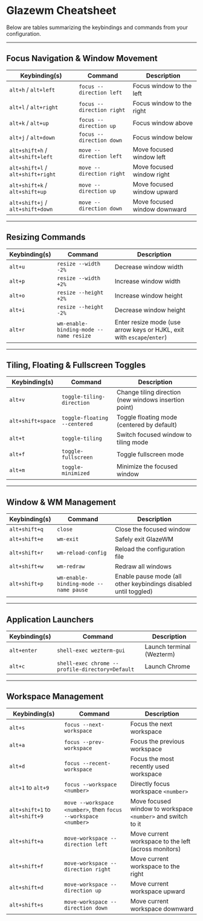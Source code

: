 # Glazewm Cheatsheet

Below are tables summarizing the keybindings and commands from your configuration.

---

## Focus Navigation & Window Movement

| **Keybinding(s)**                 | **Command**               | **Description**              |
| --------------------------------- | ------------------------- | ---------------------------- |
| `alt+h` / `alt+left`              | `focus --direction left`  | Focus window to the left     |
| `alt+l` / `alt+right`             | `focus --direction right` | Focus window to the right    |
| `alt+k` / `alt+up`                | `focus --direction up`    | Focus window above           |
| `alt+j` / `alt+down`              | `focus --direction down`  | Focus window below           |
| `alt+shift+h` / `alt+shift+left`  | `move --direction left`   | Move focused window left     |
| `alt+shift+l` / `alt+shift+right` | `move --direction right`  | Move focused window right    |
| `alt+shift+k` / `alt+shift+up`    | `move --direction up`     | Move focused window upward   |
| `alt+shift+j` / `alt+shift+down`  | `move --direction down`   | Move focused window downward |

---

## Resizing Commands

| **Keybinding(s)** | **Command**                            | **Description**                                                        |
| ----------------- | -------------------------------------- | ---------------------------------------------------------------------- |
| `alt+u`           | `resize --width -2%`                   | Decrease window width                                                  |
| `alt+p`           | `resize --width +2%`                   | Increase window width                                                  |
| `alt+o`           | `resize --height +2%`                  | Increase window height                                                 |
| `alt+i`           | `resize --height -2%`                  | Decrease window height                                                 |
| `alt+r`           | `wm-enable-binding-mode --name resize` | Enter resize mode (use arrow keys or HJKL, exit with `escape`/`enter`) |

---

## Tiling, Floating & Fullscreen Toggles

| **Keybinding(s)** | **Command**                  | **Description**                                       |
| ----------------- | ---------------------------- | ----------------------------------------------------- |
| `alt+v`           | `toggle-tiling-direction`    | Change tiling direction (new windows insertion point) |
| `alt+shift+space` | `toggle-floating --centered` | Toggle floating mode (centered by default)            |
| `alt+t`           | `toggle-tiling`              | Switch focused window to tiling mode                  |
| `alt+f`           | `toggle-fullscreen`          | Toggle fullscreen mode                                |
| `alt+m`           | `toggle-minimized`           | Minimize the focused window                           |

---

## Window & WM Management

| **Keybinding(s)** | **Command**                           | **Description**                                                  |
| ----------------- | ------------------------------------- | ---------------------------------------------------------------- |
| `alt+shift+q`     | `close`                               | Close the focused window                                         |
| `alt+shift+e`     | `wm-exit`                             | Safely exit GlazeWM                                              |
| `alt+shift+r`     | `wm-reload-config`                    | Reload the configuration file                                    |
| `alt+shift+w`     | `wm-redraw`                           | Redraw all windows                                               |
| `alt+shift+p`     | `wm-enable-binding-mode --name pause` | Enable pause mode (all other keybindings disabled until toggled) |

---

## Application Launchers

| **Keybinding(s)** | **Command**                                     | **Description**           |
| ----------------- | ----------------------------------------------- | ------------------------- |
| `alt+enter`       | `shell-exec wezterm-gui`                        | Launch terminal (Wezterm) |
| `alt+c`           | `shell-exec chrome --profile-directory=Default` | Launch Chrome             |

---

## Workspace Management

| **Keybinding(s)**              | **Command**                                                    | **Description**                                              |
| ------------------------------ | -------------------------------------------------------------- | ------------------------------------------------------------ |
| `alt+s`                        | `focus --next-workspace`                                       | Focus the next workspace                                     |
| `alt+a`                        | `focus --prev-workspace`                                       | Focus the previous workspace                                 |
| `alt+d`                        | `focus --recent-workspace`                                     | Focus the most recently used workspace                       |
| `alt+1` to `alt+9`             | `focus --workspace <number>`                                   | Directly focus workspace `<number>`                          |
| `alt+shift+1` to `alt+shift+9` | `move --workspace <number>`, then `focus --workspace <number>` | Move focused window to workspace `<number>` and switch to it |
| `alt+shift+a`                  | `move-workspace --direction left`                              | Move current workspace to the left (across monitors)         |
| `alt+shift+f`                  | `move-workspace --direction right`                             | Move current workspace to the right                          |
| `alt+shift+d`                  | `move-workspace --direction up`                                | Move current workspace upward                                |
| `alt+shift+s`                  | `move-workspace --direction down`                              | Move current workspace downward                              |
